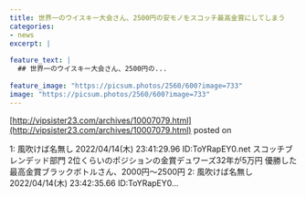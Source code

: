 ```yaml
---
title: 世界一のウイスキー大会さん、2500円の安モノをスコッチ最高金賞にしてしまう
categories:
- news
excerpt: |
  
feature_text: |
  ## 世界一のウイスキー大会さん、2500円の...
  
feature_image: "https://picsum.photos/2560/600?image=733"
image: "https://picsum.photos/2560/600?image=733"
---
```


[http://vipsister23.com/archives/10007079.html](http://vipsister23.com/archives/10007079.html)
posted on 

<!--more-->

1: 風吹けば名無し 2022/04/14(木) 23:41:29.96 ID:ToYRapEY0.net スコッチブレンデッド部門 2位くらいのポジションの金賞デュワーズ32年が5万円 優勝した最高金賞ブラックボトルさん、2000円～2500円 2: 風吹けば名無し 2022/04/14(木) 23:42:35.66 ID:ToYRapEY0...
